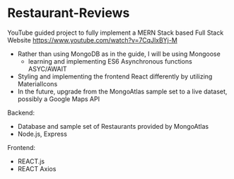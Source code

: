 # Restaurant-Reviews
YouTube guided project to fully implement a MERN Stack based Full Stack Website 
https://www.youtube.com/watch?v=7CqJlxBYj-M

- Rather than using MongoDB as in the guide, I will be using Mongoose
  -	 learning and implementing ES6 Asynchronous functions ASYC/AWAIT
- Styling and implementing the frontend React differently by utilizing MaterialIcons
- In the future, upgrade from the MongoAtlas sample set to a live dataset, possibly a Google Maps API

Backend:
  -	Database and sample set of Restaurants provided by MongoAtlas
  -	Node.js, Express

Frontend:
  -	REACT.js
  -	REACT Axios

